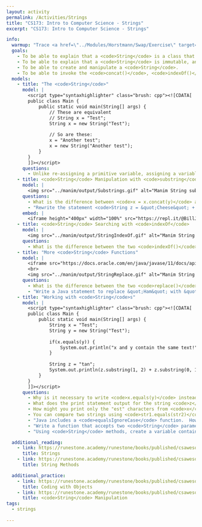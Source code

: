 ```yaml
---
layout: activity
permalink: /Activities/Strings
title: "CS173: Intro to Computer Science - Strings"
excerpt: "CS173: Intro to Computer Science - Strings"

info:
  warmup: "Trace <a href=\"../Modules/Horstmann/Swap/Exercise\" target=\"_blank\">this algorithm</a> to swap two <code>int</code> variables."
  goals: 
    - To be able to explain that a <code>String</code> is a class that stores text and provides functionality that manipulates that text.
    - To be able to explain that a <code>String</code> is immutable, and that new memory is allocated for a <code>String</code> when it is modified.
    - To be able to create and manipulate a <code>String</code>.
    - To be able to invoke the <code>concat()</code>, <code>indexOf()</code>, <code>substring()</code> and <code>replace()</code> methods of a <code>String</code>.
  models:
    - title: "The <code>String</code>"
      model: |
        <script type="syntaxhighlighter" class="brush: cpp"><![CDATA[
        public class Main {
            public static void main(String[] args) {
                // These are equivalent
                // String x = "Test";
                String x = new String("Test");
                
                // So are these:
                x = "Another test";
                x = new String("Another test");
            }
        }
        ]]></script> 
      questions: 
        - Unlike re-assigning a primitive variable, assigning a variable to an object creates a new object.  A <code>String</code> is a class that allocates memory for and stores text. Since String text cannot be reassigned once it is allocated (and must be re-created instead), a <code>String</code> is called an <strong>immutable</strong> object.  Why can’t a <code>String</code> be re-assigned like an <code>int</code> or <code>double</code> can?
    - title: <code>String</code> Manipulation with <code>substring</code>
      model: |
        <img src="../manim/output/Substrings.gif" alt="Manim String substring Animation" />
      questions: 
        - What is the difference between <code>x = x.concat(y)</code> and <code>x = x + y</code> for <code>String</code> objects <code>x</code> and <code>y</code>?
        - "Rewrite the statement <code>String z = &quot;Cheese&quot; + &quot;Hamburger&quot;.substring(3);</code> using the <code>concat</code> function."
      embed: |
        <iframe height="400px" width="100%" src="https://repl.it/@BillJr99/JavaFirstExample?lite=true" scrolling="no" frameborder="no" allowtransparency="true" allowfullscreen="true" sandbox="allow-forms allow-pointer-lock allow-popups allow-same-origin allow-scripts allow-modals"></iframe>
    - title: <code>String</code> Searching with <code>indexOf</code>
      model: |
        <img src="../manim/output/StringIndexOf.gif" alt="Manim String indexOf Animation" />
      questions: 
        - What is the difference between the two <code>indexOf()</code> methods given above? How do you know which version you are calling from a program?
    - title: "More <code>String</code> Functions"
      model: |
        <iframe src="https://docs.oracle.com/en/java/javase/11/docs/api/java.base/java/lang/String.html" width="100%" height="700" scrolling="yes"></iframe>
        <br>
        <img src="../manim/output/StringReplace.gif" alt="Manim String replace Animation" />
      questions:
        - What is the difference between the two <code>replace()</code> methods given above?  How do you know which version you are calling from a program?
        - "Write a Java statement to replace &quot;Ham&quot; with &quot;Cheese&quot; in a <code>String</code> &quot;Hamburger&quot;"
    - title: "Working with <code>String</code>s"
      model: |
        <script type="syntaxhighlighter" class="brush: cpp"><![CDATA[
        public class Main {
            public static void main(String[] args) {
                String x = "Test";
                String y = new String("Test");
                
                if(x.equals(y)) {
                    System.out.println("x and y contain the same text!");
                }
                
                String z = "tan";
                System.out.println(z.substring(1, 2) + z.substring(0, 1));
            }
        }
        ]]></script> 
      questions: 
        - Why is it necessary to write <code>x.equals(y)</code> instead of <code>x == y</code> to check if two <code>String</code> objects contain the same text?       
        - What does the print statement output for the string <code>z</code>?
        - How might you print only the "est" characters from <code>x</code> using the <code>substring</code> method?
        - You can compare two strings using <code>str1.equals(str2)</code>.  Why do you think <code>str1 == str2</code> won't work?
        - "Java includes a <code>equalsIgnoreCase</code> function.  How do you think this works, using other functions that the <code>String</code> class provides?"
        - "Write a function that accepts two <code>String</code> parameters and returns true if the third character of each <code>String</code> is the same.  Be careful to check the length of each <code>String</code> first!"
        - "Using <code>String</code> methods, create a variable containing the word &quot;Book&quot; and the word &quot;keeper&quot;, and create the word &quot;Bookkeeper&quot; and &quot;Beekeeper&quot;.  There are multiple ways to do this!" 

  additional_reading:
    - link: https://runestone.academy/runestone/books/published/csawesome/Unit2-Using-Objects/topic-2-6-strings.htm	
      title: Strings
    - link: https://runestone.academy/runestone/books/published/csawesome/Unit2-Using-Objects/topic-2-7-string-methods.html
      title: String Methods

  additional_practice:
    - link: https://runestone.academy/runestone/books/published/csawesome/Unit2-Using-Objects/topic-2-12-practice-coding.html
      title: Coding with Objects
    - link: https://runestone.academy/runestone/books/published/csawesome/Unit4-Iteration/FRQstringScrambleA.html
      title: <code>String</code> Manipulation
tags:
  - strings
  
---
```


